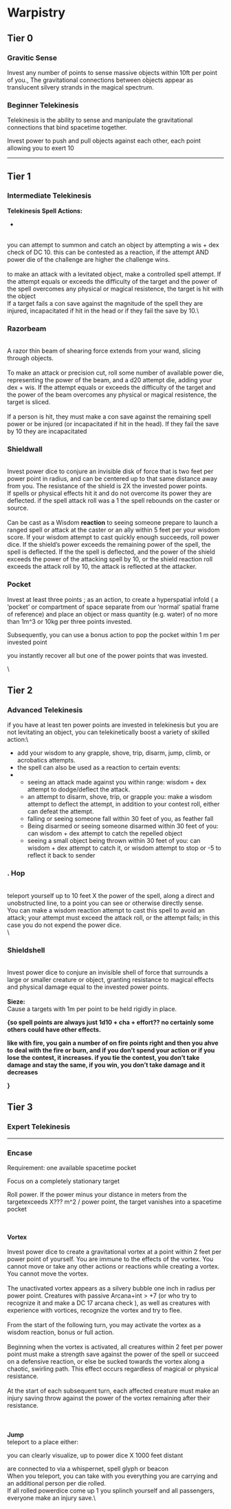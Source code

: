 # Warpistry

## Tier 0

### Gravitic Sense

Invest any number of points to sense massive objects within 10ft per point of you., The gravitational connections between objects appear as translucent silvery strands in the magical spectrum.

### Beginner Telekinesis

Telekinesis is the ability to sense and manipulate the gravitational connections that bind spacetime together.

Invest power to push and pull objects against each other, each point allowing you to exert 10 

****



## Tier 1

### Intermediate Telekinesis

**Telekinesis Spell Actions:**

*

\
you can attempt to summon and catch an object by attempting a wis + dex check of DC 10. this can be contested as a reaction, if the attempt AND power die of the challenge are higher the challenge wins.\
\
to make an attack with a levitated object, make a controlled spell attempt. If the attempt equals or exceeds the difficulty of the target and the power of the spell overcomes any physical or magical resistence, the target is hit with the object \
If a target fails a con save against the magnitude of the spell they are injured, incapacitated if hit in the head or if they fail the save by 10.\


### **Razorbeam**

\
A razor thin beam of shearing force extends from your wand, slicing through objects.\
\
To make an attack or precision cut, roll some number of available power die, representing the power of the beam, and a d20 attempt die, adding your dex + wis. If the attempt equals or exceeds the difficulty of the target and the power of the beam overcomes any physical or magical resistence, the target is sliced.\
\
If a person is hit, they must make a con save against the remaining spell power or be injured (or incapacitated if hit in the head). If they fail the save by 10 they are incapacitated

### **Shieldwall**

\
Invest power dice to conjure an invisible disk of force that is two feet per power point in radius, and can be centered up to that same distance away from you. The resistance of the shield is 2X the invested power points.\
If spells or physical effects hit it and do not overcome its power they are deflected. if the spell attack roll was a 1 the spell rebounds on the caster or source.\
\
Can be cast as a Wisdom **reaction** to seeing someone prepare to launch a ranged spell or attack at the caster or an ally within 5 feet per your wisdom score. If your wisdom attempt to cast quickly enough succeeds, roll power dice. If the shield’s power exceeds the remaining power of the spell, the spell is deflected. If the the spell is deflected, and the power of the shield exceeds the power of the attacking spell by 10, or the shield reaction roll exceeds the attack roll by 10, the attack is reflected at the attacker.

### Pocket

Invest at least three points ; as an action, to create a hyperspatial infold ( a ’pocket’  or compartment of space separate from our ’normal’ spatial frame of reference) and place an object or mass quantity (e.g. water) of no more than 1m^3 or 10kg per three points invested.

Subsequently, you can use a bonus action to pop the pocket within 1 m per invested point

you instantly recover all but one of the power points that was invested.

\




## **Tier 2**





### Advanced Telekinesis

if you have at least ten power points are invested in telekinesis but you are not levitating an object, you can telekinetically boost a variety of skilled action:\


* add your wisdom to any grapple, shove, trip, disarm, jump, climb, or acrobatics attempts.
* the spell can also be used as a reaction to certain events:
*
  * seeing an attack made against you within range: wisdom + dex attempt to dodge/deflect the attack.
  * an attempt to disarm, shove, trip, or grapple you: make a wisdom attempt to deflect the attempt, in addition to your contest roll, either can defeat the attempt.
  * falling or seeing someone fall within 30 feet of you, as feather fall
  * Being disarmed or seeing someone disarmed within 30 feet of you: can wisdom + dex attempt to catch the repelled object 
  * seeing a small object being thrown within 30 feet of you: can wisdom + dex attempt to catch it, or wisdom attempt to stop or -5 to reflect it back to sender

### . **Hop**

\
teleport yourself up to 10 feet X the power of the spell, along a direct and unobstructed line, to a point you can see or otherwise directly sense.\
You can make a wisdom reaction attempt to cast this spell to avoid an attack; your attempt must exceed the attack roll, or the attempt fails; in this case you do not expend the power dice.\
\


### **Shieldshell**

\
Invest power dice to conjure an invisible shell of force that surrounds a large or smaller creature or object, granting resistance to magical effects and physical damage equal to the invested power points.\
\
**Sieze:**\
Cause a targets with 1m per point to be held rigidly in place.

**{so spell points are always just 1d10 + cha + effort?? no certainly some others could have other effects.**

**like with fire, you gain a number of on fire points right and then you ahve to deal with the fire or burn, and if you don’t spend your action or if you lose the contest, it increases. if you tie the contest, you don’t take damage and stay the same, if you win, you don’t take damage and it decreases**

**}**

## **Tier 3**

### **Expert Telekinesis**

****

### **Encase**

Requirement: one available spacetime pocket

Focus on a completely stationary target

Roll power. If the power minus your distance in meters from the targetexceeds X??? m^2 / power point, the target vanishes into a spacetime pocket

\
\
**Vortex**\
\
Invest power dice to create a gravitational vortex at a point within 2 feet per power point of yourself. You are immune to the effects of the vortex. You cannot move or take any other actions or reactions while creating a vortex. You cannot move the vortex.\
\
The unactivated vortex appears as a silvery bubble one inch in radius per power point. Creatures with passive Arcana+int > +7 (or who try to recognize it and make a DC 17 arcana check ), as well as creatures with experience with vortices, recognize the vortex and try to flee.\
\
From the start of the following turn, you may activate the vortex as a wisdom reaction, bonus or full action.\
\
Beginning when the vortex is activated, all creatures within 2 feet per power point must make a strength save against the power of the spell or succeed on a defensive reaction, or else be sucked towards the vortex along a chaotic, swirling path. This effect occurs regardless of magical or physical resistance.\
\
At the start of each subsequent turn, each affected creature must make an injury saving throw against the power of the vortex remaining after their resistance.\
\
\
\
**Jump**\
teleport to a place either:

you can clearly visualize, up to power dice X 1000 feet distant

are connected to via a whispernet, spell glyph or beacon\
When you teleport, you can take with you everything you are carrying and an additional person per die rolled.\
If all rolled powerdice come up 1 you splinch yourself and all passengers, everyone make an injury save.\
